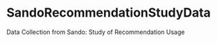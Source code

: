 SandoRecommendationStudyData
============================

Data Collection from Sando: Study of Recommendation Usage 
